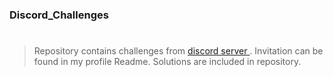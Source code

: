 ### Discord_Challenges

#

> Repository contains challenges from <a href = 'https://discord.gg/rTtMsrS'> discord server </a> . Invitation can be found in my profile Readme. Solutions are included in repository. 


